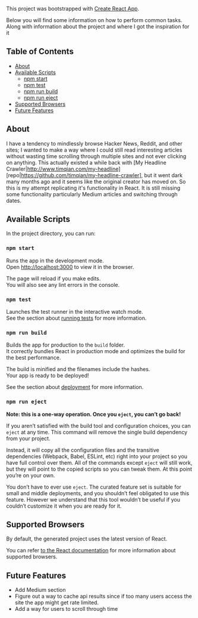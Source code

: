 This project was bootstrapped with [Create React App](https://github.com/facebookincubator/create-react-app).

Below you will find some information on how to perform common tasks. Along with information about the project
and where I got the inspiration for it<br>

## Table of Contents

- [About](#about)
- [Available Scripts](#available-scripts)
  - [npm start](#npm-start)
  - [npm test](#npm-test)
  - [npm run build](#npm-run-build)
  - [npm run eject](#npm-run-eject)
- [Supported Browsers](#supported-browsers)
- [Future Features](#future-features)

## About

I have a tendency to mindlessly browse Hacker News, Reddit, and other sites; I wanted to make a way where I could still read
interesting articles without wasting time scrolling through multiple sites and not ever clicking on anything. This actually existed a while back with [My Headline Crawler|http://www.timqian.com/my-headline] [repo|https://github.com/timqian/my-headline-crawler], but it went dark many months ago and it seems like the original creator has moved on. So this is my attempt replicating it's functionality in React. It is still missing some functionality particularly Medium articles and switching through dates.

## Available Scripts

In the project directory, you can run:

### `npm start`

Runs the app in the development mode.<br>
Open [http://localhost:3000](http://localhost:3000) to view it in the browser.

The page will reload if you make edits.<br>
You will also see any lint errors in the console.

### `npm test`

Launches the test runner in the interactive watch mode.<br>
See the section about [running tests](#running-tests) for more information.

### `npm run build`

Builds the app for production to the `build` folder.<br>
It correctly bundles React in production mode and optimizes the build for the best performance.

The build is minified and the filenames include the hashes.<br>
Your app is ready to be deployed!

See the section about [deployment](#deployment) for more information.

### `npm run eject`

**Note: this is a one-way operation. Once you `eject`, you can’t go back!**

If you aren’t satisfied with the build tool and configuration choices, you can `eject` at any time. This command will remove the single build dependency from your project.

Instead, it will copy all the configuration files and the transitive dependencies (Webpack, Babel, ESLint, etc) right into your project so you have full control over them. All of the commands except `eject` will still work, but they will point to the copied scripts so you can tweak them. At this point you’re on your own.

You don’t have to ever use `eject`. The curated feature set is suitable for small and middle deployments, and you shouldn’t feel obligated to use this feature. However we understand that this tool wouldn’t be useful if you couldn’t customize it when you are ready for it.

## Supported Browsers

By default, the generated project uses the latest version of React.

You can refer [to the React documentation](https://reactjs.org/docs/react-dom.html#browser-support) for more information about supported browsers.

## Future Features
* Add Medium section 
* Figure out a way to cache api results since if too many users access the site the app might get rate limited.
* Add a way for users to scroll through time

